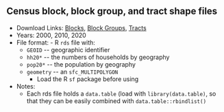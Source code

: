 Census block, block group, and tract shape files
---

- Download Links: [Blocks](https://www.dropbox.com/scl/fo/6mqquh4ni7hxvklolxv7y/AMgeSpOiLewBcVdDyTQBVBc?rlkey=2y2r97v2qp281fk10e84mtso7&dl=0), [Block Groups](https://www.dropbox.com/scl/fo/5nukzr1gco94urtuawld9/AJpSupbf72DZthunRXaPpfI?rlkey=x8d59zfmigwnvjwwoyd43jtrf&dl=0), [Tracts](https://www.dropbox.com/scl/fo/brzfffe5u64h57ohbun1v/APV6SyitrQscIlnETXzLY3Q?rlkey=6gnd740f3ws47r3ec8eqq75od&dl=0)
- Years: 2000, 2010, 2020
- File format: - R `rds` file with:
  - `GEOID` -- geographic identifier
  - `hh20*` -- the numbers of households by geography
  - `pop20*` -- the population by geography
  - `geometry` -- an `sfc_MULTIPOLYGON`
	- Load the R `sf` package before using
- Notes: 
  - Each rds file holds a `data.table` (load with `library(data.table)`, so that they can be easily combined with `data.table::rbindlist()`
  
